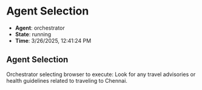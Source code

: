 # Agent Selection

- **Agent**: orchestrator
- **State**: running
- **Time**: 3/26/2025, 12:41:24 PM

## Agent Selection

Orchestrator selecting browser to execute: Look for any travel advisories or health guidelines related to traveling to Chennai.

